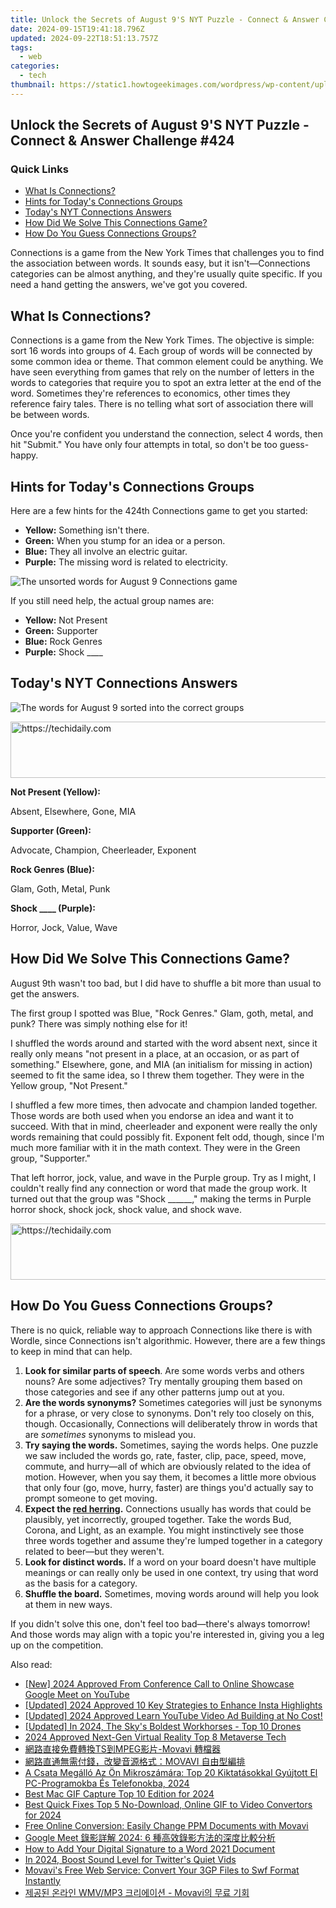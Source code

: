 ```yaml
---
title: Unlock the Secrets of August 9'S NYT Puzzle - Connect & Answer Challenge #424
date: 2024-09-15T19:41:18.796Z
updated: 2024-09-22T18:51:13.757Z
tags:
  - web
categories:
  - tech
thumbnail: https://static1.howtogeekimages.com/wordpress/wp-content/uploads/2024/06/nyt-connections-game-icon-on-a-phone-screen-and-several-magnifying-glasses-and-question-marks-around-it.jpg
---
```


## Unlock the Secrets of August 9'S NYT Puzzle - Connect & Answer Challenge #424

### Quick Links

* [What Is Connections?](https://screen-mirror.techidaily.com/best-apple-iphone-13-and-ipad-screen-mirroring-app-drfone-by-drfone-ios/)
* [Hints for Today's Connections Groups](https://sound-issues.techidaily.com/1723016346102-overcoming-hurdles-with-destiny-2-making-the-voice-chat-work-again/)
* [Today's NYT Connections Answers](https://youtube-zero.techidaily.com/024-approved-extract-your-favorites-best-playlist-tools-reviewed-and-rated/)
* [How Did We Solve This Connections Game?](https://vimeo-videos.techidaily.com/new-enhancing-vimeo-video-performance-for-2024/)
* [How Do You Guess Connections Groups?](https://youtube-help.techidaily.com/in-2024-the-real-number-of-youtube-views-you-need-to-make-a-living/)

 Connections is a game from the New York Times that challenges you to find the association between words. It sounds easy, but it isn't—Connections categories can be almost anything, and they're usually quite specific. If you need a hand getting the answers, we've got you covered.

##  What Is Connections?

 Connections is a game from the New York Times. The objective is simple: sort 16 words into groups of 4\. Each group of words will be connected by some common idea or theme. That common element could be anything. We have seen everything from games that rely on the number of letters in the words to categories that require you to spot an extra letter at the end of the word. Sometimes they're references to economics, other times they reference fairy tales. There is no telling what sort of association there will be between words.

 Once you're confident you understand the connection, select 4 words, then hit "Submit." You have only four attempts in total, so don't be too guess-happy.

##  Hints for Today's Connections Groups

 Here are a few hints for the 424th Connections game to get you started:

* **Yellow:** Something isn't there.
* **Green:** When you stump for an idea or a person.
* **Blue:** They all involve an electric guitar.
* **Purple:** The missing word is related to electricity.

![The unsorted words for August 9 Connections game](https://static1.howtogeekimages.com/wordpress/wp-content/uploads/2024/08/the-unsorted-words-for-august-9-connections-game.png) 

 If you still need help, the actual group names are:

* **Yellow:** Not Present
* **Green:** Supporter
* **Blue:** Rock Genres
* **Purple:** Shock \_\_\_\_

##  Today's NYT Connections Answers

![The words for August 9 sorted into the correct groups](https://static1.howtogeekimages.com/wordpress/wp-content/uploads/2024/08/the-words-for-august-9-sorted-into-the-correct-groups.png) 

<!-- affiliate ads begin -->
<a href="https://appsumo.8odi.net/c/5597632/2144276/7443" target="_top" id="2144276">
  <img src="//a.impactradius-go.com/display-ad/7443-2144276" border="0" alt="https://techidaily.com" width="728" height="90"/>
</a>
<img height="0" width="0" src="https://appsumo.8odi.net/i/5597632/2144276/7443" style="position:absolute;visibility:hidden;" border="0" />
<!-- affiliate ads end -->

**Not Present (Yellow):** 

 Absent, Elsewhere, Gone, MIA

**Supporter (Green):** 

 Advocate, Champion, Cheerleader, Exponent

**Rock Genres (Blue):** 

 Glam, Goth, Metal, Punk

**Shock \_\_\_\_ (Purple):** 

 Horror, Jock, Value, Wave

##  How Did We Solve This Connections Game?

 August 9th wasn't too bad, but I did have to shuffle a bit more than usual to get the answers. 

 The first group I spotted was Blue, "Rock Genres." Glam, goth, metal, and punk? There was simply nothing else for it! 

 I shuffled the words around and started with the word absent next, since it really only means "not present in a place, at an occasion, or as part of something." Elsewhere, gone, and MIA (an initialism for missing in action) seemed to fit the same idea, so I threw them together. They were in the Yellow group, "Not Present." 

 I shuffled a few more times, then advocate and champion landed together. Those words are both used when you endorse an idea and want it to succeed. With that in mind, cheerleader and exponent were really the only words remaining that could possibly fit. Exponent felt odd, though, since I'm much more familiar with it in the math context. They were in the Green group, "Supporter." 

 That left horror, jock, value, and wave in the Purple group. Try as I might, I couldn't really find any connection or word that made the group work. It turned out that the group was "Shock \_\_\_\_\_\_," making the terms in Purple horror shock, shock jock, shock value, and shock wave. 

<!-- affiliate ads begin -->
<a href="https://aligracehair.sjv.io/c/5597632/1885947/19272" target="_top" id="1885947">
  <img src="//a.impactradius-go.com/display-ad/19272-1885947" border="0" alt="https://techidaily.com" width="728" height="90"/>
</a>
<img height="0" width="0" src="https://aligracehair.sjv.io/i/5597632/1885947/19272" style="position:absolute;visibility:hidden;" border="0" />
<!-- affiliate ads end -->

##  How Do You Guess Connections Groups?

 There is no quick, reliable way to approach Connections like there is with Wordle, since Connections isn't algorithmic. However, there are a few things to keep in mind that can help.

1. **Look for similar parts of speech**. Are some words verbs and others nouns? Are some adjectives? Try mentally grouping them based on those categories and see if any other patterns jump out at you.
2. **Are the words synonyms?** Sometimes categories will just be synonyms for a phrase, or very close to synonyms. Don't rely too closely on this, though. Occasionally, Connections will deliberately throw in words that are _sometimes_ synonyms to mislead you.
3. **Try saying the words.** Sometimes, saying the words helps. One puzzle we saw included the words go, rate, faster, clip, pace, speed, move, commute, and hurry—all of which are obviously related to the idea of motion. However, when you say them, it becomes a little more obvious that only four (go, move, hurry, faster) are things you'd actually say to prompt someone to get moving.
4. **Expect the [red herring](https://www.merriam-webster.com/dictionary/red%20herring).** Connections usually has words that could be plausibly, yet incorrectly, grouped together. Take the words Bud, Corona, and Light, as an example. You might instinctively see those three words together and assume they're lumped together in a category related to beer—but they weren't.
5. **Look for distinct words.** If a word on your board doesn't have multiple meanings or can really only be used in one context, try using that word as the basis for a category.
6. **Shuffle the board.** Sometimes, moving words around will help you look at them in new ways.

 If you didn't solve this one, don't feel too bad—there's always tomorrow! And those words may align with a topic you're interested in, giving you a leg up on the competition.

<ins class="adsbygoogle"
     style="display:block"
     data-ad-format="autorelaxed"
     data-ad-client="ca-pub-7571918770474297"
     data-ad-slot="1223367746"></ins>

<ins class="adsbygoogle"
     style="display:block"
     data-ad-client="ca-pub-7571918770474297"
     data-ad-slot="8358498916"
     data-ad-format="auto"
     data-full-width-responsive="true"></ins>

<span class="atpl-alsoreadstyle">Also read:</span>
<div><ul>
<li><a href="https://youtube-sure.techidaily.com/024-approved-from-conference-call-to-online-showcase-google-meet-on-youtube/"><u>[New] 2024 Approved From Conference Call to Online Showcase Google Meet on YouTube</u></a></li>
<li><a href="https://instagram-clips.techidaily.com/updated-2024-approved-10-key-strategies-to-enhance-insta-highlights/"><u>[Updated] 2024 Approved 10 Key Strategies to Enhance Insta Highlights</u></a></li>
<li><a href="https://youtube-tips.techidaily.com/ed-2024-approved-learn-youtube-video-ad-building-at-no-cost/"><u>[Updated] 2024 Approved Learn YouTube Video Ad Building at No Cost!</u></a></li>
<li><a href="https://article-tips.techidaily.com/updated-in-2024-the-skys-boldest-workhorses-top-10-drones/"><u>[Updated] In 2024, The Sky's Boldest Workhorses - Top 10 Drones</u></a></li>
<li><a href="https://extra-guidance.techidaily.com/2024-approved-next-gen-virtual-reality-top-8-metaverse-tech/"><u>2024 Approved Next-Gen Virtual Reality Top 8 Metaverse Tech</u></a></li>
<li><a href="https://some-tips.techidaily.com/1726227573560-tsmpeg-movavi/"><u>網路直接免費轉換TS到MPEG影片-Movavi 轉檔器</u></a></li>
<li><a href="https://some-tips.techidaily.com/1726222746499-movavi/"><u>網路直通無需付錢，改變音源格式：MOVAVI 自由型編排</u></a></li>
<li><a href="https://some-tips.techidaily.com/a-csata-megallo-az-on-mikroszamara-top-20-kiktatasokkal-gyujtott-el-pc-programokba-es-telefonokba-2024/"><u>A Csata Megálló Az Ön Mikroszámára: Top 20 Kiktatásokkal Gyújtott El PC-Programokba És Telefonokba, 2024</u></a></li>
<li><a href="https://desktop-recording.techidaily.com/best-mac-gif-capture-top-10-edition-for-2024/"><u>Best Mac GIF Capture Top 10 Edition for 2024</u></a></li>
<li><a href="https://extra-lessons.techidaily.com/best-quick-fixes-top-5-no-download-online-gif-to-video-convertors-for-2024/"><u>Best Quick Fixes Top 5 No-Download, Online GIF to Video Convertors for 2024</u></a></li>
<li><a href="https://some-tips.techidaily.com/free-online-conversion-easily-change-ppm-documents-with-movavi/"><u>Free Online Conversion: Easily Change PPM Documents with Movavi</u></a></li>
<li><a href="https://some-tips.techidaily.com/google-meet-2024-6/"><u>Google Meet 錄影詳解 2024: 6 種高效錄影方法的深度比較分析</u></a></li>
<li><a href="https://phone-solutions.techidaily.com/how-to-add-your-digital-signature-to-a-word-2021-document-by-ldigisigner-sign-a-word-sign-a-word/"><u>How to Add Your Digital Signature to a Word 2021 Document</u></a></li>
<li><a href="https://twitter-videos.techidaily.com/in-2024-boost-sound-level-for-twitters-quiet-vids/"><u>In 2024, Boost Sound Level for Twitter's Quiet Vids</u></a></li>
<li><a href="https://some-tips.techidaily.com/movavis-free-web-service-convert-your-3gp-files-to-swf-format-instantly/"><u>Movavi's Free Web Service: Convert Your 3GP Files to Swf Format Instantly</u></a></li>
<li><a href="https://some-tips.techidaily.com/wmvmp3-movavi/"><u>제공된 온라인 WMV/MP3 크리에이션 - Movavi의 무료 기회</u></a></li>
</ul></div>

